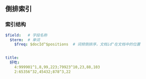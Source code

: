 ## 倒排索引

### 索引结构

```yaml
$field:   # 字段名称
  $term:  # 单词
    $freq: $docId^$positions  # 词频倒排序，文档id^在文档中的位置


title:
  好吃:
    4:999901^1,8,99,223;79923^10,23,88,103
    2:65356^32,45432;878^3,22
```



